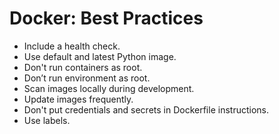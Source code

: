 # Docker: Best Practices

- Include a health check.
- Use default and latest Python image.
- Don't run containers as root.
- Don’t run environment as root.
- Scan images locally during development.
- Update images frequently.
- Don't put credentials and secrets in Dockerfile instructions.
- Use labels.